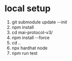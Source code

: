 # local setup
1. git submodule update --init
2. npm install
3. cd mai-protocol-v3/
4. npm install --force
5. cd ..
6. npx hardhat node
7. npm run test